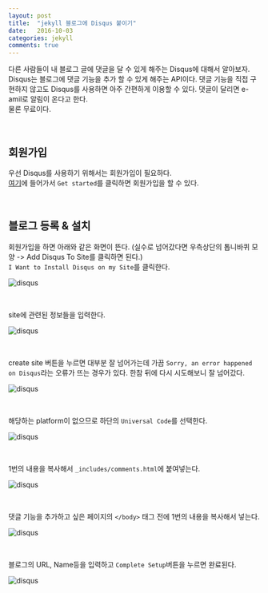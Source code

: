 ```yaml
---
layout: post
title:  "jekyll 블로그에 Disqus 붙이기"
date:   2016-10-03
categories: jekyll
comments: true
---
```

다른 사람들이 내 블로그 글에 댓글을 달 수 있게 해주는 Disqus에 대해서 알아보자.  
Disqus는 블로그에 댓글 기능을 추가 할 수 있게 해주는 API이다. 댓글 기능을 직접 구현하지 않고도 Disqus를 사용하면 아주 간편하게 이용할 수 있다. 댓글이 달리면 e-amil로 알림이 온다고 한다.  
물론 무료이다.  

<br>  

## 회원가입   

우선 Disqus를 사용하기 위해서는 회원가입이 필요하다.  
[여기](https://disqus.com/)에 들어가서 `Get started`를 클릭하면 회원가입을 할 수 있다.  

<br>  

## 블로그 등록 & 설치  

회원가입을 하면 아래와 같은 화면이 뜬다. (실수로 넘어갔다면 우측상단의 톱니바퀴 모양 -> Add Disqus To Site를 클릭하면 된다.)  
`I Want to Install Disqus on my Site`를 클릭한다.  

![disqus](/images/disqus/disqus-newsite.png)  

<br>  

site에 관련된 정보들을 입력한다.  

![disqus](/images/disqus/disqus-site-info.png)  

<br>  

create site 버튼을 누르면 대부분 잘 넘어가는데 가끔 `Sorry, an error happened on Disqus`라는 오류가 뜨는 경우가 있다. 한참 뒤에 다시 시도해보니 잘 넘어갔다.  

![disqus](/images/disqus/disqus-error.png)  

<br>  

해당하는 platform이 없으므로 하단의 `Universal Code`를 선택한다.  

![disqus](/images/disqus/disqus-platform.png)  

<br>  

1번의 내용을 복사해서 `_includes/comments.html`에 붙여넣는다.  

![disqus](/images/disqus/disqus-universalcode.png)  

<br>  

댓글 기능을 추가하고 싶은 페이지의 ``</body>`` 태그 전에 1번의 내용을 복사해서 넣는다.  

![disqus](/images/disqus/disqus-comment.png)  

<br>  

블로그의 URL, Name등을 입력하고 `Complete Setup`버튼을 누르면 완료된다.

![disqus](/images/disqus/disqus-site-setting.png)  
